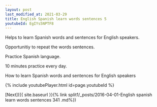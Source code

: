 ```yaml
---
layout: post
last_modified_at: 2021-03-29
title: English Spanish learn words sentences 5 
youtubeId: EgIYs5NPTF8
---
```

 
 
Helps to learn Spanish words and sentences for English speakers.

Opportunitiy to repeat the words sentences. 

Practice Spanish language. 
 
10 minutes practice every day. 
 
How to learn Spanish words and sentences for English speakers 
 
{% include youtubePlayer.html id=page.youtubeId %}
 
 
[Next]({{ site.baseurl }}{% link  split1/_posts/2016-04-01-English spanish learn words sentences 341 .md%})
 
